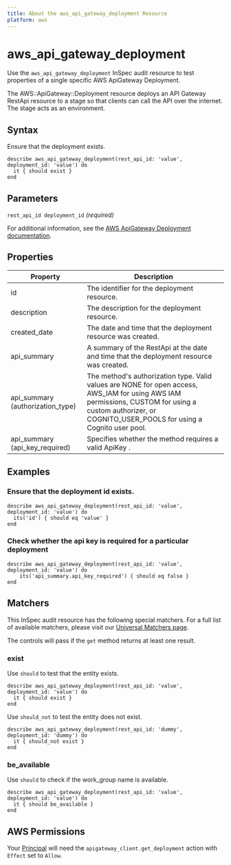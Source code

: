 ```yaml
---
title: About the aws_api_gateway_deployment Resource
platform: aws
---
```


# aws\_api\_gateway\_deployment

Use the `aws_api_gateway_deployment` InSpec audit resource to test properties of a single specific AWS ApiGateway Deployment.

The AWS::ApiGateway::Deployment resource deploys an API Gateway RestApi resource to a stage so that clients can call the API over the internet. The stage acts as an environment.

## Syntax

Ensure that the deployment exists.

    describe aws_api_gateway_deployment(rest_api_id: 'value', deployment_id: 'value') do
      it { should exist }
    end

## Parameters

`rest_api_id deployment_id` _(required)_

For additional information, see the [AWS ApiGateway Deployment documentation](https://docs.aws.amazon.com/AWSCloudFormation/latest/UserGuide/aws-resource-apigateway-deployment.html).

## Properties

| Property | Description|
| --- | --- |
| id | The identifier for the deployment resource. |
| description | The description for the deployment resource. |
| created_date | The date and time that the deployment resource was created. |
| api_summary | A summary of the RestApi at the date and time that the deployment resource was created. |
| api_summary (authorization_type) | The method's authorization type. Valid values are NONE for open access, AWS_IAM for using AWS IAM permissions, CUSTOM for using a custom authorizer, or COGNITO_USER_POOLS for using a Cognito user pool. |
| api_summary (api_key_required) | Specifies whether the method requires a valid ApiKey . |

## Examples

### Ensure that the deployment id exists.

    describe aws_api_gateway_deployment(rest_api_id: 'value', deployment_id: 'value') do
      its('id') { should eq 'value' }
    end

### Check whether the api key is required for a particular deployment

    describe aws_api_gateway_deployment(rest_api_id: 'value', deployment_id: 'value') do
        its('api_summary.api_key_required') { should eq false }
    end

## Matchers

This InSpec audit resource has the following special matchers. For a full list of available matchers, please visit our [Universal Matchers page](https://www.inspec.io/docs/reference/matchers/).

The controls will pass if the `get` method returns at least one result.

### exist

Use `should` to test that the entity exists.

    describe aws_api_gateway_deployment(rest_api_id: 'value', deployment_id: 'value') do
      it { should exist }
    end

Use `should_not` to test the entity does not exist.

    describe aws_api_gateway_deployment(rest_api_id: 'dummy', deployment_id: 'dummy') do
      it { should_not exist }
    end

### be_available

Use `should` to check if the work_group name is available.

    describe aws_api_gateway_deployment(rest_api_id: 'value', deployment_id: 'value') do
      it { should be_available }
    end

## AWS Permissions

Your [Principal](https://docs.aws.amazon.com/IAM/latest/UserGuide/intro-structure.html#intro-structure-principal) will need the `apigateway_client.get_deployment` action with `Effect` set to `Allow`.
